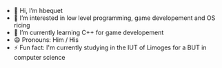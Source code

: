 - 👋 Hi, I’m hbequet
- 👀 I’m interested in low level programming, game developement and OS ricing
- 🌱 I’m currently learning C++ for game developement
- 😄 Pronouns: Him / His
- ⚡ Fun fact: I'm currently studying in the IUT of Limoges for a BUT in computer science
